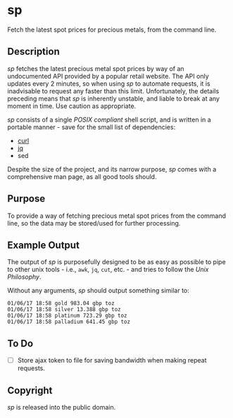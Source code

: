 # sp

Fetch the latest spot prices for precious metals, from the command line.

## Description

*sp* fetches the latest precious metal spot prices by way of an undocumented API
provided by a popular retail website. The API only updates every 2 minutes, so
when using *sp* to automate requests, it is inadvisable to request any faster
than this limit. Unfortunately, the details preceding means that *sp* is
inherently unstable, and liable to break at any moment in time. Use caution as
appropriate.

*sp* consists of a single *POSIX compliant* shell script, and is written in a
portable manner - save for the small list of dependencies:

- [curl](https://github.com/curl/curl)
- [jq](https://github.com/stedolan/jq)
- sed

Despite the size of the project, and its narrow purpose, *sp* comes with a
comprehensive man page, as all good tools should.

## Purpose

To provide a way of fetching precious metal spot prices from the command line, so
the data may be stored/used for further processing.

## Example Output

The output of *sp* is purposefully designed to be as easy as possible to pipe to
other unix tools - i.e., `awk`, `jq`, `cut`, etc. - and tries to follow the
*Unix Philosophy*.

Without any arguments, *sp* should output something similar to:

```
01/06/17 18:58 gold 983.04 gbp toz
01/06/17 18:58 silver 13.388 gbp toz
01/06/17 18:58 platinum 723.29 gbp toz
01/06/17 18:58 palladium 641.45 gbp toz
```

## To Do

- [ ] Store ajax token to file for saving bandwidth when making repeat requests.

## Copyright

*sp* is released into the public domain.
